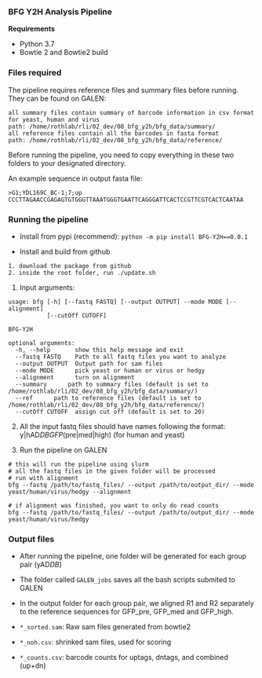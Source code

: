 ### BFG Y2H Analysis Pipeline ###

**Requirements**

* Python 3.7
* Bowtie 2 and Bowtie2 build

### Files required ###

The pipeline requires reference files and summary files before running. They can be found on GALEN: 
```
all summary files contain summary of barcode information in csv format for yeast, human and virus
path: /home/rothlab/rli/02_dev/08_bfg_y2h/bfg_data/summary/
all reference files contain all the barcodes in fasta format
path: /home/rothlab/rli/02_dev/08_bfg_y2h/bfg_data/reference/
```
Before running the pipeline, you need to copy everything in these two folders to your designated directory.

An example sequence in output fasta file:
```
>G1;YDL169C_BC-1;7;up
CCCTTAGAACCGAGAGTGTGGGTTAAATGGGTGAATTCAGGGATTCACTCCGTTCGTCACTCAATAA
```

### Running the pipeline  ###

* Install from pypi (recommend): `python -m pip install BFG-Y2H==0.0.1`

* Install and build from github
```
1. download the package from github
2. inside the root folder, run ./update.sh
```

1. Input arguments: 
```
usage: bfg [-h] [--fastq FASTQ] [--output OUTPUT] --mode MODE [--alignment]
           [--cutOff CUTOFF]

BFG-Y2H

optional arguments:
  -h, --help       show this help message and exit
  --fastq FASTQ    Path to all fastq files you want to analyze
  --output OUTPUT  Output path for sam files
  --mode MODE      pick yeast or human or virus or hedgy
  --alignment      turn on alignment
  --summary      path to summary files (default is set to /home/rothlab/rli/02_dev/08_bfg_y2h/bfg_data/summary/)
  --ref      path to reference files (default is set to /home/rothlab/rli/02_dev/08_bfg_y2h/bfg_data/reference/)
  --cutOff CUTOFF  assign cut off (default is set to 20)
```

2. All the input fastq files should have names following the format: y|hAD*DB*_GFP_(pre|med|high) (for human and yeast) 

3. Run the pipeline on GALEN
```
# this will run the pipeline using slurm         
# all the fastq files in the given folder will be processed
# run with alignment 
bfg --fastq /path/to/fastq_files/ --output /path/to/output_dir/ --mode yeast/human/virus/hedgy --alignment

# if alignment was finished, you want to only do read counts
bfg --fastq /path/to/fastq_files/ --output /path/to/output_dir/ --mode yeast/human/virus/hedgy
```

### Output files  ###

* After running the pipeline, one folder will be generated for each group pair (yAD*DB*)

* The folder called `GALEN_jobs` saves all the bash scripts submited to GALEN
  
* In the output folder for each group pair, we aligned R1 and R2 separately to the reference sequences for GFP_pre, GFP_med and GFP_high.

* `*_sorted.sam`: Raw sam files generated from bowtie2

* `*_noh.csv`: shrinked sam files, used for scoring

* `*_counts.csv`: barcode counts for uptags, dntags, and combined (up+dn)
